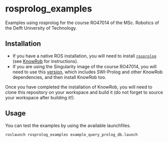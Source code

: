 # rosprolog_examples

Examples using rosprolog for the course RO47014 of the MSc. Robotics of the Delft University of Technology.

## Installation
- If you have a native ROS installation, you will need to install [`rosprolog`](https://github.com/knowrob/rosprolog) (see [KnowRob](https://github.com/knowrob/knowrob) for instructions).
- If you are using the Singularity image of the course RO47014, you will need to use this [version](https://surfdrive.surf.nl/files/index.php/s/jGh6kn9oZnObRyV), which includes SWI-Prolog and other KnowRob dependencies, and then install KnowRob too.

Once you have completed the installation of KnowRob, you will need to clone this repository on your workspace and build it (do not forget to source your workspace after building it!).

## Usage
You can test the examples by using the available launchfiles.

```
roslaunch rosprolog_examples example_query_prolog_db.launch
```
